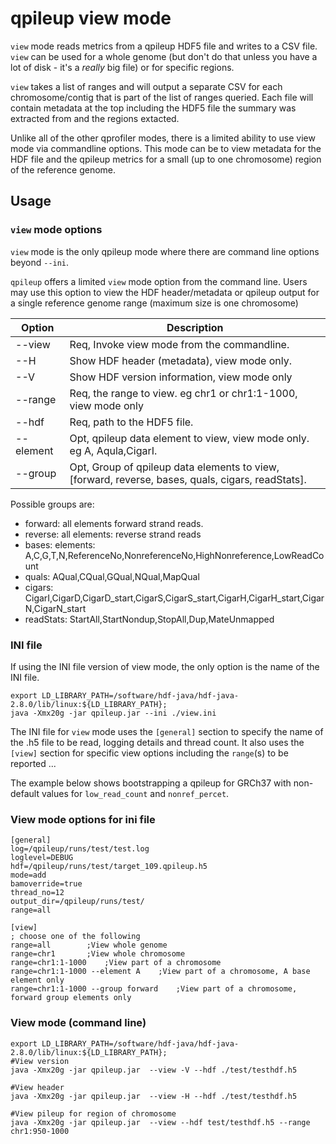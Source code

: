 # qpileup view mode

`view` mode reads metrics from a qpileup HDF5 file and writes to a CSV
file. `view` can be used for a whole genome (but don't do that unless 
you have a lot of disk - it's a _really_ big file) or for specific
regions.

`view` takes a list of ranges and will output a separate CSV for each
chromosome/contig that is part of the list of ranges queried. Each file
will contain metadata at the top including the HDF5 file the summary was
extracted from and the regions extacted.

Unlike all of the other qprofiler modes, there is a limited ability to 
use view mode via commandline options.
This mode can be to view metadata for the HDF file and the qpileup metrics
for a small (up to one chromosome) region of the reference genome.

## Usage
### `view` mode options
`view` mode is the only qpileup mode where there are command line options beyond `--ini`. 

`qpileup` offers a limited `view` mode option from the command line. Users may use this option to view the HDF header/metadata or qpileup output for a single reference genome range (maximum size is one chromosome)

Option | Description
----|----
--view | Req, Invoke view mode from the commandline.
--H | Show HDF header (metadata), view mode only.
--V | Show HDF version information, view mode only
--range | Req, the range to view. eg chr1 or chr1:1-1000, view mode only
--hdf | Req, path to the HDF5 file. 
--element | Opt, qpileup data element to view, view mode only. eg A, Aqula,CigarI. 
--group | Opt, Group of qpileup data elements to view, [forward, reverse, bases, quals, cigars, readStats].

Possible groups are:

* forward: all elements forward strand reads. 
* reverse: all elements: reverse strand reads
* bases: elements: A,C,G,T,N,ReferenceNo,NonreferenceNo,HighNonreference,LowReadCount
* quals: AQual,CQual,GQual,NQual,MapQual
* cigars: CigarI,CigarD,CigarD_start,CigarS,CigarS_start,CigarH,CigarH_start,CigarN,CigarN_start
* readStats: StartAll,StartNondup,StopAll,Dup,MateUnmapped

### INI file

If using the INI file version of view mode, the only option is the name of the INI file.
~~~~
export LD_LIBRARY_PATH=/software/hdf-java/hdf-java-2.8.0/lib/linux:${LD_LIBRARY_PATH};
java -Xmx20g -jar qpileup.jar --ini ./view.ini
~~~~

The INI file for `view` mode uses the `[general]` section to specify the name of the .h5 file to be read, logging details and thread
count. It also uses the `[view]` section for specific view options including the `range`(s) to be reported ...

The example below shows bootstrapping a qpileup for GRCh37 with non-default values for `low_read_count` and `nonref_percet`.


### View mode options for ini file

~~~~
[general]
log=/qpileup/runs/test/test.log
loglevel=DEBUG
hdf=/qpileup/runs/test/target_109.qpileup.h5
mode=add
bamoverride=true
thread_no=12
output_dir=/qpileup/runs/test/
range=all

[view]
; choose one of the following
range=all        ;View whole genome
range=chr1       ;View whole chromosome
range=chr1:1-1000    ;View part of a chromosome
range=chr1:1-1000 --element A    ;View part of a chromosome, A base element only
range=chr1:1-1000 --group forward    ;View part of a chromosome, forward group elements only
~~~~

### View mode (command line)

~~~~
export LD_LIBRARY_PATH=/software/hdf-java/hdf-java-2.8.0/lib/linux:${LD_LIBRARY_PATH};
#View version
java -Xmx20g -jar qpileup.jar  --view -V --hdf ./test/testhdf.h5

#View header
java -Xmx20g -jar qpileup.jar  --view -H --hdf ./test/testhdf.h5

#View pileup for region of chromosome
java -Xmx20g -jar qpileup.jar  --view --hdf test/testhdf.h5 --range chr1:950-1000
~~~~

